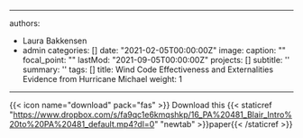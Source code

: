 
---
authors:
- Laura Bakkensen
- admin
categories: []
date: "2021-02-05T00:00:00Z"
image:
  caption: ""
  focal_point: ""
lastMod: "2021-09-05T00:00:00Z"
projects: []
subtitle: ''
summary: ''
tags: []
title: Wind Code Effectiveness and Externalities Evidence from Hurricane Michael
weight: 1
---

{{< icon name="download" pack="fas" >}} Download this {{< staticref "https://www.dropbox.com/s/fa9qc1e6kmqshkp/16_PA%20481_Blair_Intro%20to%20PA%20481_default.mp4?dl=0" "newtab" >}}paper{{< /staticref >}}

